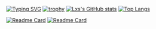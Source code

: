 [![Typing SVG](https://readme-typing-svg.demolab.com?font=Fira+Code&size=36&pause=1000&color=FF4500&random=false&width=435&lines=Lxs0ff)](Lxs0ff)
[![trophy](https://github-profile-trophy.vercel.app/?username=lxs0ff&theme=onedark)](https://github.com/Lxs0ff)
[![Lxs's GitHub stats](https://github-readme-stats.vercel.app/api?username=lxs0ff&show_icons=true&theme=transparent)](https://github.com/Lxs0ff) [![Top Langs](https://github-readme-stats.vercel.app/api/top-langs/?username=lxs0ff&theme=transparent)](https://github.com/Lxs0ff)

[![Readme Card](https://github-readme-stats.vercel.app/api/pin/?username=lxs0ff&repo=Random-Shit-Mod&theme=transparent)](https://github.com/Lxs0ff/Random-Shit-Mod) 
[![Readme Card](https://github-readme-stats.vercel.app/api/pin/?username=lxs0ff&repo=Solid_Engine&theme=transparent)](https://github.com/Lxs0ff/Solid_Engine) 
